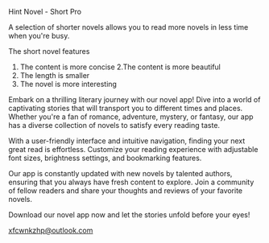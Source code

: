 Hint Novel - Short Pro

A selection of shorter novels allows you to read more novels in less time when you're busy.

The short novel features

1. The content is more concise 
2.The content is more beautiful 
3. The length is smaller 
4. The novel is more interesting

Embark on a thrilling literary journey with our novel app! Dive into a world of captivating stories that will transport you to different times and places. Whether you're a fan of romance, adventure, mystery, or fantasy, our app has a diverse collection of novels to satisfy every reading taste.

With a user-friendly interface and intuitive navigation, finding your next great read is effortless. Customize your reading experience with adjustable font sizes, brightness settings, and bookmarking features.

Our app is constantly updated with new novels by talented authors, ensuring that you always have fresh content to explore. Join a community of fellow readers and share your thoughts and reviews of your favorite novels.

Download our novel app now and let the stories unfold before your eyes!

xfcwnkzhp@outlook.com
